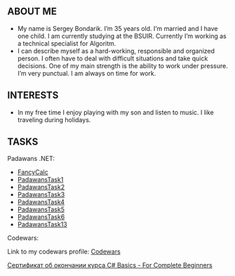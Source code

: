
## ABOUT ME


- My name is Sergey Bondarik. I’m 35 years old. I’m married and I have one child.
I am currently studying at the BSUIR.
Currently I’m working as a technical specialist for Algoritm.
- I can describe myself as a hard-working, responsible and organized person.
I often have to deal with difficult situations and take quick decisions.
One of my main strength is the ability to work under pressure.
I’m very punctual. I am always on time for work.

## INTERESTS

- In my free time I enjoy playing with my son and listen to music.
I like traveling during holidays.

## TASKS
Padawans .NET:

- [FancyCalc](https://github.com/GiftedBond/FancyCalc.git)
- [PadawansTask1](https://github.com/GiftedBond/PadawansTask1.git)
- [PadawansTask2](https://github.com/GiftedBond/PadawansTask2.git)
- [PadawansTask3](https://github.com/GiftedBond/PadawansTask3.git)
- [PadawansTask4](https://github.com/GiftedBond/PadawansTask4.git)
- [PadawansTask5](https://github.com/GiftedBond/PadawansTask5.git)
- [PadawansTask6](https://github.com/GiftedBond/PadawansTask6.git)
- [PadawansTask13](https://github.com/GiftedBond/PadawansTask13.git)

Codewars:

Link to my codewars profile: [Codewars](https://www.codewars.com/users/Gifted)

[Сертификат об окончании курса C# Basics - For Complete Beginners](https://www.udemy.com/certificate/UC-UAK2HD1L/?utm_campaign=email&utm_source=sendgrid.com&utm_medium=email)

